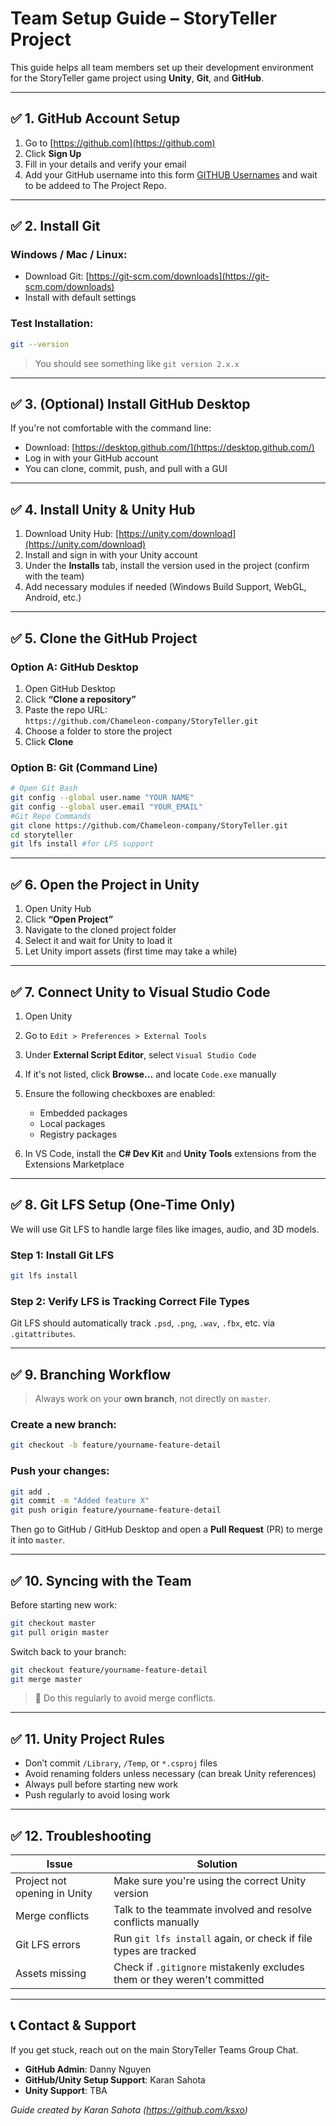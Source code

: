 
# Team Setup Guide – StoryTeller Project

This guide helps all team members set up their development environment for the StoryTeller game project using **Unity**, **Git**, and **GitHub**.

---

## ✅ 1. GitHub Account Setup

1. Go to [https://github.com](https://github.com)
2. Click **Sign Up**
3. Fill in your details and verify your email
4. Add your GitHub username into this form [GITHUB Usernames](https://deakin365.sharepoint.com/:x:/r/sites/Chameleon2/Shared%20Documents/The%20StoryTeller/GITHUB%20Usernames.xlsx?d=w5edb10fee0fa46acb34b0b973c779180&csf=1&web=1&e=4NV8Xf) and wait to be addeed to The Project Repo.

---

## ✅ 2. Install Git

### Windows / Mac / Linux:
- Download Git: [https://git-scm.com/downloads](https://git-scm.com/downloads)
- Install with default settings

### Test Installation:
```bash
git --version
```

> You should see something like `git version 2.x.x`

---

## ✅ 3. (Optional) Install GitHub Desktop

If you're not comfortable with the command line:
- Download: [https://desktop.github.com/](https://desktop.github.com/)
- Log in with your GitHub account
- You can clone, commit, push, and pull with a GUI

---

## ✅ 4. Install Unity & Unity Hub

1. Download Unity Hub: [https://unity.com/download](https://unity.com/download)
2. Install and sign in with your Unity account
3. Under the **Installs** tab, install the version used in the project (confirm with the team)
4. Add necessary modules if needed (Windows Build Support, WebGL, Android, etc.)

---

## ✅ 5. Clone the GitHub Project

### Option A: GitHub Desktop
1. Open GitHub Desktop
2. Click **“Clone a repository”**
3. Paste the repo URL:  
   `https://github.com/Chameleon-company/StoryTeller.git`
4. Choose a folder to store the project
5. Click **Clone**

### Option B: Git (Command Line)
```bash
# Open Git Bash
git config --global user.name "YOUR NAME"
git config --global user.email "YOUR_EMAIL"
#Git Repo Commands
git clone https://github.com/Chameleon-company/StoryTeller.git
cd storyteller
git lfs install #for LFS support
```

---

## ✅ 6. Open the Project in Unity

1. Open Unity Hub
2. Click **“Open Project”**
3. Navigate to the cloned project folder
4. Select it and wait for Unity to load it
5. Let Unity import assets (first time may take a while)

---

## ✅ 7. Connect Unity to Visual Studio Code

1. Open Unity
2. Go to `Edit > Preferences > External Tools`
3. Under **External Script Editor**, select `Visual Studio Code`
4. If it's not listed, click **Browse...** and locate `Code.exe` manually
5. Ensure the following checkboxes are enabled:
   - Embedded packages
   - Local packages
   - Registry packages

6. In VS Code, install the **C# Dev Kit** and **Unity Tools** extensions from the Extensions Marketplace

---

## ✅ 8. Git LFS Setup (One-Time Only)

We will use Git LFS to handle large files like images, audio, and 3D models.

### Step 1: Install Git LFS
```bash
git lfs install
```

### Step 2: Verify LFS is Tracking Correct File Types
Git LFS should automatically track `.psd`, `.png`, `.wav`, `.fbx`, etc. via `.gitattributes`.

---

## ✅ 9. Branching Workflow

> Always work on your **own branch**, not directly on `master`.

### Create a new branch:
```bash
git checkout -b feature/yourname-feature-detail
```

### Push your changes:
```bash
git add .
git commit -m "Added feature X"
git push origin feature/yourname-feature-detail
```

Then go to GitHub / GitHub Desktop and open a **Pull Request** (PR) to merge it into `master`.

---

## ✅ 10. Syncing with the Team

Before starting new work:
```bash
git checkout master
git pull origin master
```

Switch back to your branch:
```bash
git checkout feature/yourname-feature-detail
git merge master
```

> 🔄 Do this regularly to avoid merge conflicts.

---

## ✅ 11. Unity Project Rules

- Don’t commit `/Library`, `/Temp`, or `*.csproj` files
- Avoid renaming folders unless necessary (can break Unity references)
- Always pull before starting new work
- Push regularly to avoid losing work

---

## ✅ 12. Troubleshooting

| Issue | Solution |
|-------|----------|
| Project not opening in Unity | Make sure you're using the correct Unity version |
| Merge conflicts | Talk to the teammate involved and resolve conflicts manually |
| Git LFS errors | Run `git lfs install` again, or check if file types are tracked |
| Assets missing | Check if `.gitignore` mistakenly excludes them or they weren't committed |

---

## 📞 Contact & Support

If you get stuck, reach out on the main StoryTeller Teams Group Chat.

- **GitHub Admin**: Danny Nguyen
- **GitHub/Unity Setup Support**: Karan Sahota
- **Unity Support**: TBA


*Guide created by Karan Sahota (https://github.com/ksxo)*
